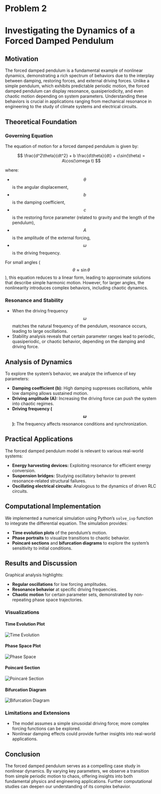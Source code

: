 # Problem 2
# Investigating the Dynamics of a Forced Damped Pendulum

## Motivation
The forced damped pendulum is a fundamental example of nonlinear dynamics, demonstrating a rich spectrum of behaviors due to the interplay between damping, restoring forces, and external driving forces. Unlike a simple pendulum, which exhibits predictable periodic motion, the forced damped pendulum can display resonance, quasiperiodicity, and even chaotic motion depending on system parameters. Understanding these behaviors is crucial in applications ranging from mechanical resonance in engineering to the study of climate systems and electrical circuits.

## Theoretical Foundation

### Governing Equation
The equation of motion for a forced damped pendulum is given by:

$$
\frac{d^2\theta}{dt^2} + b \frac{d\theta}{dt} + c\sin(\theta) = A\cos(\omega t)
$$

where:
- $$ \theta $$ is the angular displacement,
- $$ b $$ is the damping coefficient,
- $$ c $$ is the restoring force parameter (related to gravity and the length of the pendulum),
- $$ A $$ is the amplitude of the external forcing,
- $$ \omega $$ is the driving frequency.

For small angles ($$ \theta \approx \sin\theta $$), this equation reduces to a linear form, leading to approximate solutions that describe simple harmonic motion. However, for larger angles, the nonlinearity introduces complex behaviors, including chaotic dynamics.

### Resonance and Stability
- When the driving frequency $$ \omega $$ matches the natural frequency of the pendulum, resonance occurs, leading to large oscillations.
- Stability analysis reveals that certain parameter ranges lead to periodic, quasiperiodic, or chaotic behavior, depending on the damping and driving force.

## Analysis of Dynamics
To explore the system’s behavior, we analyze the influence of key parameters:
- **Damping coefficient (b):** High damping suppresses oscillations, while low damping allows sustained motion.
- **Driving amplitude (A):** Increasing the driving force can push the system into chaotic regimes.
- **Driving frequency ($$ \omega $$):** The frequency affects resonance conditions and synchronization.

## Practical Applications
The forced damped pendulum model is relevant to various real-world systems:
- **Energy harvesting devices:** Exploiting resonance for efficient energy conversion.
- **Suspension bridges:** Studying oscillatory behavior to prevent resonance-related structural failures.
- **Oscillating electrical circuits:** Analogous to the dynamics of driven RLC circuits.

## Computational Implementation
We implemented a numerical simulation using Python’s `solve_ivp` function to integrate the differential equation. The simulation provides:
- **Time evolution plots** of the pendulum’s motion.
- **Phase portraits** to visualize transitions to chaotic behavior.
- **Poincaré sections** and **bifurcation diagrams** to explore the system’s sensitivity to initial conditions.

## Results and Discussion
Graphical analysis highlights:
- **Regular oscillations** for low forcing amplitudes.
- **Resonance behavior** at specific driving frequencies.
- **Chaotic motion** for certain parameter sets, demonstrated by non-repeating phase space trajectories.

### Visualizations
#### Time Evolution Plot
![Time Evolution](pendulum_time_evolution.png)

#### Phase Space Plot
![Phase Space](pendulum_phase_space.png)

#### Poincaré Section
![Poincaré Section](pendulum_poincare_section.png)

#### Bifurcation Diagram
![Bifurcation Diagram](pendulum_bifurcation.png)

### Limitations and Extensions
- The model assumes a simple sinusoidal driving force; more complex forcing functions can be explored.
- Nonlinear damping effects could provide further insights into real-world applications.

## Conclusion
The forced damped pendulum serves as a compelling case study in nonlinear dynamics. By varying key parameters, we observe a transition from simple periodic motion to chaos, offering insights into both fundamental physics and engineering applications. Further computational studies can deepen our understanding of its complex behavior.

